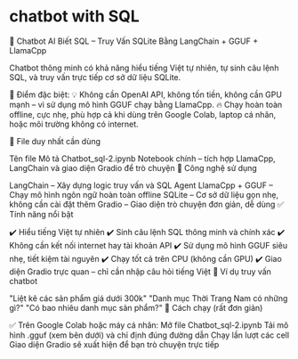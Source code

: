 # chatbot with SQL

🤖 Chatbot AI Biết SQL – Truy Vấn SQLite Bằng LangChain + GGUF + LlamaCpp

Chatbot thông minh có khả năng hiểu tiếng Việt tự nhiên, tự sinh câu lệnh SQL, và truy vấn trực tiếp cơ sở dữ liệu SQLite.

📌 Điểm đặc biệt:
💡 Không cần OpenAI API, không tốn tiền, không cần GPU mạnh – vì sử dụng mô hình GGUF chạy bằng LlamaCpp.
🔥 Chạy hoàn toàn offline, cực nhẹ, phù hợp cả khi dùng trên Google Colab, laptop cá nhân, hoặc môi trường không có internet.

📂 File duy nhất cần dùng

Tên file	Mô tả
Chatbot_sql-2.ipynb	Notebook chính – tích hợp LlamaCpp, LangChain và giao diện Gradio để trò chuyện
🧠 Công nghệ sử dụng

LangChain – Xây dựng logic truy vấn và SQL Agent
LlamaCpp + GGUF – Chạy mô hình ngôn ngữ hoàn toàn offline
SQLite – Cơ sở dữ liệu gọn nhẹ, không cần cài đặt thêm
Gradio – Giao diện trò chuyện đơn giản, dễ dùng
✅ Tính năng nổi bật

✔️ Hiểu tiếng Việt tự nhiên
✔️ Sinh câu lệnh SQL thông minh và chính xác
✔️ Không cần kết nối internet hay tài khoản API
✔️ Sử dụng mô hình GGUF siêu nhẹ, tiết kiệm tài nguyên
✔️ Chạy tốt cả trên CPU (không cần GPU)
✔️ Giao diện Gradio trực quan – chỉ cần nhập câu hỏi tiếng Việt
💬 Ví dụ truy vấn chatbot

"Liệt kê các sản phẩm giá dưới 300k"
"Danh mục Thời Trang Nam có những gì?"
"Có bao nhiêu danh mục sản phẩm?"
🚀 Cách chạy (rất đơn giản)

✅ Trên Google Colab hoặc máy cá nhân:
Mở file Chatbot_sql-2.ipynb
Tải mô hình .gguf (xem bên dưới) và chỉ định đúng đường dẫn
Chạy lần lượt các cell
Giao diện Gradio sẽ xuất hiện để bạn trò chuyện trực tiếp